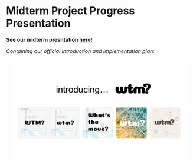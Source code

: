 # Midterm Project Progress Presentation

**See our midterm presntation [here](https://docs.google.com/presentation/d/1YsotEnq3w-cctBqTyYChtaYKgvB1tIZO4NDwQFFO_OA/edit?usp=sharing)!**

*Containing our official introduction and implementation plan:*

<div style="display: flex; flex-wrap: nowrap; justify-content: center;">
    <figure style="text-align: center; margin: 10px;">
        <img src="blog-imgs/intro-wtm-slide.png" alt="Text: 'Introducing... wtm?' with log ideasa." style="width: auto; max-height: 325px; object-fit: contain;" />
    </figure>
</div>